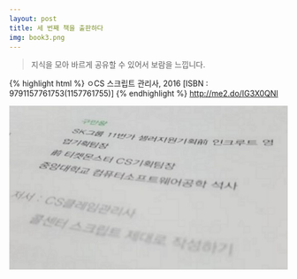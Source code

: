 ```yaml
---
layout: post
title: 세 번째 책을 출판하다
img: book3.png
---
```


<blockquote>
지식을 모아 바르게 공유할 수 있어서 보람을 느낍니다.
</blockquote>

{% highlight html %}
 ㅇCS 스크립트 관리사, 2016
   [ISBN : 9791157761753(1157761755)]
{% endhighlight %}
   <a href="http://me2.do/IG3X0QNl">http://me2.do/IG3X0QNl</a>
   
<img src="images/book3-1.png">
